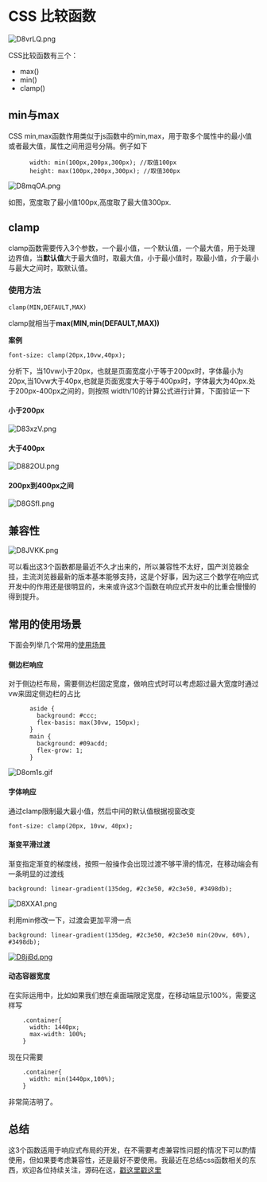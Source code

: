 # CSS 比较函数

![D8vrLQ.png](https://s3.ax1x.com/2020/11/22/D8vrLQ.png)

CSS比较函数有三个：
- max()
- min()
- clamp()

## min与max
CSS min,max函数作用类似于js函数中的min,max，用于取多个属性中的最小值或者最大值，属性之间用逗号分隔。例子如下

          width: min(100px,200px,300px); //取值100px
          height: max(100px,200px,300px); //取值300px


![D8mqOA.png](https://s3.ax1x.com/2020/11/22/D8mqOA.png)

如图，宽度取了最小值100px,高度取了最大值300px.


## clamp
clamp函数需要传入3个参数，一个最小值，一个默认值，一个最大值，用于处理边界值，当**默认值**大于最大值时，取最大值，小于最小值时，取最小值，介于最小与最大之间时，取默认值。


### 使用方法

    clamp(MIN,DEFAULT,MAX)

clamp就相当于**max(MIN,min(DEFAULT,MAX))**

**案例**

    font-size: clamp(20px,10vw,40px);

分析下，当10vw小于20px，也就是页面宽度小于等于200px时，字体最小为20px,当10vw大于40px,也就是页面宽度大于等于400px时，字体最大为40px.处于200px-400px之间的，则按照 width/10的计算公式进行计算，下面验证一下

#### 小于200px 

![D83xzV.png](https://s3.ax1x.com/2020/11/22/D83xzV.png)


#### 大于400px

![D882OU.png](https://s3.ax1x.com/2020/11/22/D882OU.png)


#### 200px到400px之间 

![D8GSfI.png](https://s3.ax1x.com/2020/11/22/D8GSfI.png)


## 兼容性
![D8JVKK.png](https://s3.ax1x.com/2020/11/22/D8JVKK.png)

可以看出这3个函数都是最近不久才出来的，所以兼容性不太好，国产浏览器全挂，主流浏览器最新的版本基本能够支持，这是个好事，因为这三个数学在响应式开发中的作用还是很明显的，未来或许这3个函数在响应式开发中的比重会慢慢的得到提升。

## 常用的使用场景
下面会列举几个常用的[使用场景](https://ishadeed.com/article/css-min-max-clamp/ "使用场景")

#### 侧边栏响应
对于侧边栏布局，需要侧边栏固定宽度，做响应式时可以考虑超过最大宽度时通过vw来固定侧边栏的占比

          aside {
            background: #ccc;
            flex-basis: max(30vw, 150px);
          }
          main {
            background: #09acdd;
            flex-grow: 1;
          }

![D8om1s.gif](https://s3.ax1x.com/2020/11/22/D8om1s.gif)

#### 字体响应
通过clamp限制最大最小值，然后中间的默认值根据视窗改变

`font-size: clamp(20px, 10vw, 40px);`

#### 渐变平滑过渡
渐变指定渐变的梯度线，按照一般操作会出现过渡不够平滑的情况，在移动端会有一条明显的过渡线

    background: linear-gradient(135deg, #2c3e50, #2c3e50, #3498db);

![D8XXA1.png](https://s3.ax1x.com/2020/11/22/D8XXA1.png)

利用min修改一下，过渡会更加平滑一点

`background: linear-gradient(135deg, #2c3e50, #2c3e50 min(20vw, 60%), #3498db);`

[![D8jiBd.png](https://s3.ax1x.com/2020/11/22/D8jiBd.png)](https://imgchr.com/i/D8jiBd)

#### 动态容器宽度
在实际运用中，比如如果我们想在桌面端限定宽度，在移动端显示100%，需要这样写

        .container{
          width: 1440px;
          max-width: 100%;
        }

现在只需要

        .container{
          width: min(1440px,100%);
        }

非常简洁明了。

## 总结
这3个函数适用于响应式布局的开发，在不需要考虑兼容性问题的情况下可以酌情使用，但如果要考虑兼容性，还是最好不要使用。我最近在总结css函数相关的东西，欢迎各位持续关注，源码在这，[戳这里戳这里](https://github.com/Kerinlin/CSS-Function/tree/main/%E6%AF%94%E8%BE%83%E5%87%BD%E6%95%B0 "戳这里戳这里")
